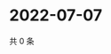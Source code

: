 # 2022-07-07

共 0 条

<!-- BEGIN WEIBO -->
<!-- 最后更新时间 Thu Jul 07 2022 14:05:47 GMT+0800 (China Standard Time) -->

<!-- END WEIBO -->
